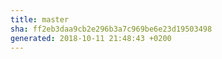 ```yaml
---
title: master
sha: ff2eb3daa9cb2e296b3a7c969be6e23d19503498
generated: 2018-10-11 21:48:43 +0200
---
```

